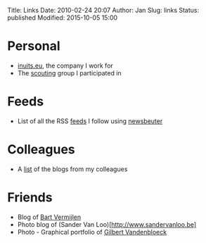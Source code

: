 Title:          Links
Date:           2010-02-24 20:07
Author:         Jan
Slug:           links
Status:         published
Modified:       2015-10-05 15:00

# Personal

- [inuits.eu](https://inuits.eu), the company I work for
- The [scouting](http://scoutsnieuwenrode.be) group I participated in

# Feeds

- List of all the RSS [feeds](https://raw.githubusercontent.com/visibilityspots/newsbeuter/master/urls) I follow using [newsbeuter](http://www.newsbeuter.org/)

# Colleagues

- A [list](http://www.inuits.eu/team/) of the blogs from my colleagues

# Friends

- Blog of [Bart Vermijlen](http://bart.vermijlen.be)
- Photo blog of (Sander Van Loo)[http://www.sandervanloo.be]
- Photo - Graphical portfolio of [Gilbert Vandenbloeck](http://www.vandenbloeck.eu)
